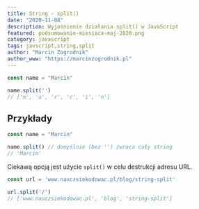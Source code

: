 ```yaml
---
title: String - split()
date: "2020-11-08"
description: Wyjaśnienie działania split() w JavaScript
featured: podsumowanie-miesiaca-maj-2020.png
category: javascript
tags: javscript,string,split
author: "Marcin Zogrodnik"
author_www: "https://marcinzogrodnik.pl"
---
```


```js
const name = "Marcin"

name.split('')
// ['m', 'a', 'r', 'c', 'i', 'n']
```

## Przykłady

```js
const name = "Marcin"

name.split() // domyślnie (bez '') zwraca cały string
// 'Marcin'
```

Ciekawą opcją jest użycie ```split()``` w celu destrukcji adresu URL.

```js
const url = 'www.nauczsiekodowac.pl/blog/string-split'

url.split('/')
// ['www.nauczsiekodowac.pl', 'blog', 'string-split']